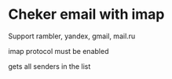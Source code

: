 # Cheker email with imap

Support rambler, yandex, gmail, mail.ru

imap protocol must be enabled

gets all senders in the list
